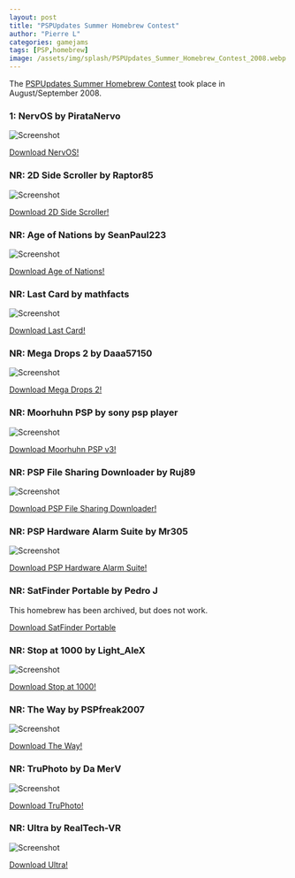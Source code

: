 ```yaml
---
layout: post
title: "PSPUpdates Summer Homebrew Contest"
author: "Pierre L"
categories: gamejams
tags: [PSP,homebrew]
image: /assets/img/splash/PSPUpdates_Summer_Homebrew_Contest_2008.webp
---
```


The [PSPUpdates Summer Homebrew Contest](https://web.archive.org/web/20080923113618/http://pspupdates.qj.net:80/Winner-of-the-PSP-Updates-Summer-Brew-Contest-is-/pg/49/aid/124232) took place in August/September 2008.

### 1: NervOS by PirataNervo

![Screenshot](https://github.com/PSP-Archive/PSP-Archive.github.io/raw/gh-pages/assets/img/snaps/nervos-v20.webp)

<a href="https://archive.org/details/nerv-os.-7z">Download NervOS!</a>

### NR: 2D Side Scroller by Raptor85

![Screenshot](https://github.com/PSP-Archive/PSP-Archive.github.io/raw/gh-pages/assets/img/snaps/RAPT01166_00000.webp)

<a href="https://archive.org/details/raptor.-7z">Download 2D Side Scroller!</a>

### NR: Age of Nations by SeanPaul223

![Screenshot](https://github.com/PSP-Archive/PSP-Archive.github.io/raw/gh-pages/assets/img/snaps/AGEO01182_00000.webp)

<a href="https://archive.org/details/age-of-nations.-7z">Download Age of Nations!</a>

### NR: Last Card by mathfacts

![Screenshot](https://github.com/PSP-Archive/PSP-Archive.github.io/raw/gh-pages/assets/img/snaps/lastcard.webp)

<a href="https://archive.org/details/lastcard.7z">Download Last Card!</a>

### NR: Mega Drops 2 by Daaa57150

![Screenshot](https://github.com/PSP-Archive/PSP-Archive.github.io/raw/gh-pages/assets/img/snaps/MEGA01012_00000.webp)

<a href="https://archive.org/details/mega-drops-2.7z">Download Mega Drops 2!</a>

### NR: Moorhuhn PSP by sony psp player

![Screenshot](https://github.com/PSP-Archive/PSP-Archive.github.io/raw/gh-pages/assets/img/snaps/MOOR00945_00000.webp)

<a href="https://archive.org/details/moorhun-v-3.7z">Download Moorhuhn PSP v3!</a>

### NR: PSP File Sharing Downloader by Ruj89

![Screenshot](https://github.com/PSP-Archive/PSP-Archive.github.io/raw/gh-pages/assets/img/snaps/20210613203159.webp)

<a href="https://archive.org/details/pspfsdita.-7z">Download PSP File Sharing Downloader!</a>

### NR: PSP Hardware Alarm Suite by Mr305

![Screenshot](https://github.com/PSP-Archive/PSP-Archive.github.io/raw/gh-pages/assets/img/snaps/HASU00709_00000.webp)

<a href="https://archive.org/details/hardware-alarm-suite-2-7-1730.7z">Download PSP Hardware Alarm Suite!</a>

### NR: SatFinder Portable by Pedro J

This homebrew has been archived, but does not work.

<a href="https://archive.org/details/satfinder.-7z">Download SatFinder Portable</a>

### NR: Stop at 1000 by Light_AleX

![Screenshot](https://github.com/PSP-Archive/PSP-Archive.github.io/raw/gh-pages/assets/img/snaps/stop1000.webp)

<a href="https://archive.org/details/stop-at-1000.7z">Download Stop at 1000!</a>

### NR: The Way by PSPfreak2007

![Screenshot](https://github.com/PSP-Archive/PSP-Archive.github.io/raw/gh-pages/assets/img/snaps/THE_00561_00001.webp)

<a href="https://archive.org/details/the-way.-7z">Download The Way!</a>

### NR: TruPhoto by Da MerV

![Screenshot](https://github.com/PSP-Archive/PSP-Archive.github.io/raw/gh-pages/assets/img/snaps/TRUP00901_00000.webp)

<a href="https://archive.org/details/truphoto.7z">Download TruPhoto!</a>

### NR: Ultra by RealTech-VR

![Screenshot](https://github.com/PSP-Archive/PSP-Archive.github.io/raw/gh-pages/assets/img/snaps/20210802172242.webp)

<a href="https://archive.org/details/ultra.7z_202101">Download Ultra!</a>
